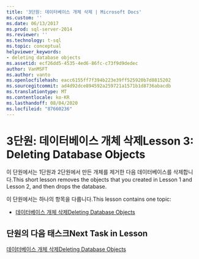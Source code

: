 ```yaml
---
title: '3단원: 데이터베이스 개체 삭제 | Microsoft Docs'
ms.custom: ''
ms.date: 06/13/2017
ms.prod: sql-server-2014
ms.reviewer: ''
ms.technology: t-sql
ms.topic: conceptual
helpviewer_keywords:
- deleting database objects
ms.assetid: ecf26dd5-4535-4ed6-86fc-c73f9d9dedec
author: VanMSFT
ms.author: vanto
ms.openlocfilehash: eacc6155ff7f394b223e39ff525920b7d8815202
ms.sourcegitcommit: ad4d92dce894592a259721a1571b1d8736abacdb
ms.translationtype: MT
ms.contentlocale: ko-KR
ms.lasthandoff: 08/04/2020
ms.locfileid: "87660236"
---
```

# <a name="lesson-3-deleting-database-objects"></a><span data-ttu-id="cf941-102">3단원: 데이터베이스 개체 삭제</span><span class="sxs-lookup"><span data-stu-id="cf941-102">Lesson 3: Deleting Database Objects</span></span>
  <span data-ttu-id="cf941-103">이 단원에서는 1단원과 2단원에서 만든 개체를 제거한 다음 데이터베이스를 삭제합니다.</span><span class="sxs-lookup"><span data-stu-id="cf941-103">This short lesson removes the objects that you created in Lesson 1 and Lesson 2, and then drops the database.</span></span>  
  
 <span data-ttu-id="cf941-104">이 단원에서는 하나의 항목을 다룹니다.</span><span class="sxs-lookup"><span data-stu-id="cf941-104">This lesson contains one topic:</span></span>  
  
-   [<span data-ttu-id="cf941-105">데이터베이스 개체 삭제</span><span class="sxs-lookup"><span data-stu-id="cf941-105">Deleting Database Objects</span></span>](lesson-3-1-deleting-database-objects.md)  
  
## <a name="next-task-in-lesson"></a><span data-ttu-id="cf941-106">단원의 다음 태스크</span><span class="sxs-lookup"><span data-stu-id="cf941-106">Next Task in Lesson</span></span>  
 [<span data-ttu-id="cf941-107">데이터베이스 개체 삭제</span><span class="sxs-lookup"><span data-stu-id="cf941-107">Deleting Database Objects</span></span>](lesson-3-1-deleting-database-objects.md)  
  
  
